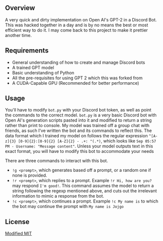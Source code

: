 ## Overview

A very quick and dirty implementation on Open AI's GPT-2 in a Discord Bot. This was hacked together in a day and is by no means the best or most efficient way to do it. I may come back to this project to make it prettier another time.

## Requirements

* General understanding of how to create and manage Discord bots
* A trained GPT model
* Basic understanding of Python
* All the pre-requisites for using GPT 2 which this was forked from
* A CUDA-Capable GPU (Recommended for better performance)

## Usage

You'll have to modify ``bot.py`` with your Discord bot token, as well as point the commands to the correct model. ``bot.py`` is a very basic Discord bot with Open AI's generation scripts pasted into it and modified to return a string rather than print to console. My model was trained off a group chat with friends, as such I've written the bot and its commands to reflect this. The data format which I trained my model on follows the regular expression ``^[A-z]{3} [0-9]{2}:[0-9]{2} [A-Z]{2} - .+: "(.*)``, which looks like ``Sep 05:57 PM - Username: "Message content"``. Unless your model outputs text in this exact format, you will have to modify this bot to accommodate your needs

There are three commands to interact with this bot. 
* ``!g <prompt>``, which generates based off a prompt, or a random one if none is provided.
* ``!r <prompt>``, which replies to a prompt. Example ``!r Hi, how are you?`` may respond ``I'm good!``. This command assumes the model to return a string following the regexp mentioned above, and cuts out the irrelevant information to mimic a response from the bot.
* ``!c <prompt>``, which continues a prompt. Example ``!c My name is`` to which the bot may continue the prompt with ``My name is Jojgo``

## License

[Modified MIT](./LICENSE)

